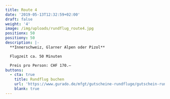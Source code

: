 ```yaml
---
title: Route 4
date: '2019-05-13T12:32:59+02:00'
draft: false
weight: '4'
image: /img/uploads/rundflug_route4.jpg
positionx: 50
positiony: 50
description: |-
  **Innerschweiz, Glarner Alpen oder Pizol**

  Flugzeit ca. 50 Minuten

  Preis pro Person: CHF 170.–
buttons:
  - cta: true
    title: Rundflug buchen
    url: 'https://www.gurado.de/mfgt/gutscheine-rundfluge/gutschein-rundflug-route-4.html'
    blank: true
---
```


